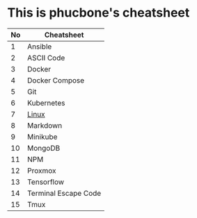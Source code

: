 # This is phucbone's cheatsheet

No|Cheatsheet
---|---
1|Ansible
2|ASCII Code
3|Docker
4|Docker Compose
5|Git
6|Kubernetes
7|[Linux](https://github.com/phucbone/Cheatsheets/blob/main/libs/LinuxCheatSheet.md)
8|Markdown
9|Minikube
10|MongoDB
11|NPM
12|Proxmox
13|Tensorflow
14|Terminal Escape Code
15|Tmux
